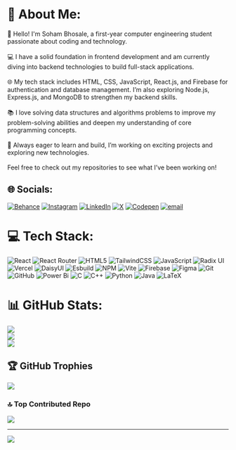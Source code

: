 # 💫 About Me:
👋 Hello! I'm Soham Bhosale, a first-year computer engineering student passionate about coding and technology.<br><br>💻 I have a solid foundation in frontend development and am currently diving into backend technologies to build full-stack applications.<br><br>🌐 My tech stack includes HTML, CSS, JavaScript, React.js, and Firebase for authentication and database management. I’m also exploring Node.js, Express.js, and MongoDB to strengthen my backend skills.<br><br>📚 I love solving data structures and algorithms problems to improve my problem-solving abilities and deepen my understanding of core programming concepts.<br><br>🚀 Always eager to learn and build, I’m working on exciting projects and exploring new technologies.<br><br>Feel free to check out my repositories to see what I’ve been working on!


## 🌐 Socials:
[![Behance](https://img.shields.io/badge/Behance-1769ff?logo=behance&logoColor=white)](https://behance.net/sohambhosale) [![Instagram](https://img.shields.io/badge/Instagram-%23E4405F.svg?logo=Instagram&logoColor=white)](https://instagram.com/soham_5713) [![LinkedIn](https://img.shields.io/badge/LinkedIn-%230077B5.svg?logo=linkedin&logoColor=white)](https://linkedin.com/in/soham5713) [![X](https://img.shields.io/badge/X-black.svg?logo=X&logoColor=white)](https://x.com/soham_5713) [![Codepen](https://img.shields.io/badge/Codepen-000000?logo=codepen&logoColor=white)](https://codepen.io/soham_5713) [![email](https://img.shields.io/badge/Email-D14836?logo=gmail&logoColor=white)](mailto:bhosalesoham5713@gmail.com) 

# 💻 Tech Stack:
![React](https://img.shields.io/badge/react-%2320232a.svg?style=for-the-badge&logo=react&logoColor=%2361DAFB) ![React Router](https://img.shields.io/badge/React_Router-CA4245?style=for-the-badge&logo=react-router&logoColor=white) ![HTML5](https://img.shields.io/badge/html5-%23E34F26.svg?style=for-the-badge&logo=html5&logoColor=white) ![TailwindCSS](https://img.shields.io/badge/tailwindcss-%2338B2AC.svg?style=for-the-badge&logo=tailwind-css&logoColor=white) ![JavaScript](https://img.shields.io/badge/javascript-%23323330.svg?style=for-the-badge&logo=javascript&logoColor=%23F7DF1E) ![Radix UI](https://img.shields.io/badge/radix%20ui-161618.svg?style=for-the-badge&logo=radix-ui&logoColor=white) ![Vercel](https://img.shields.io/badge/vercel-%23000000.svg?style=for-the-badge&logo=vercel&logoColor=white) ![DaisyUI](https://img.shields.io/badge/daisyui-5A0EF8?style=for-the-badge&logo=daisyui&logoColor=white) ![Esbuild](https://img.shields.io/badge/esbuild-%23FFCF00.svg?style=for-the-badge&logo=esbuild&logoColor=black) ![NPM](https://img.shields.io/badge/NPM-%23CB3837.svg?style=for-the-badge&logo=npm&logoColor=white) ![Vite](https://img.shields.io/badge/vite-%23646CFF.svg?style=for-the-badge&logo=vite&logoColor=white) ![Firebase](https://img.shields.io/badge/firebase-a08021?style=for-the-badge&logo=firebase&logoColor=ffcd34) ![Figma](https://img.shields.io/badge/figma-%23F24E1E.svg?style=for-the-badge&logo=figma&logoColor=white) ![Git](https://img.shields.io/badge/git-%23F05033.svg?style=for-the-badge&logo=git&logoColor=white) ![GitHub](https://img.shields.io/badge/github-%23121011.svg?style=for-the-badge&logo=github&logoColor=white) ![Power Bi](https://img.shields.io/badge/power_bi-F2C811?style=for-the-badge&logo=powerbi&logoColor=black) ![C](https://img.shields.io/badge/c-%2300599C.svg?style=for-the-badge&logo=c&logoColor=white) ![C++](https://img.shields.io/badge/c++-%2300599C.svg?style=for-the-badge&logo=c%2B%2B&logoColor=white) ![Python](https://img.shields.io/badge/python-3670A0?style=for-the-badge&logo=python&logoColor=ffdd54) ![Java](https://img.shields.io/badge/java-%23ED8B00.svg?style=for-the-badge&logo=openjdk&logoColor=white) ![LaTeX](https://img.shields.io/badge/latex-%23008080.svg?style=for-the-badge&logo=latex&logoColor=white)
# 📊 GitHub Stats:
![](https://github-readme-stats.vercel.app/api?username=soham5713&theme=github_dark_dimmed&hide_border=false&include_all_commits=true&count_private=true)<br/>
![](https://nirzak-streak-stats.vercel.app/?user=soham5713&theme=github_dark_dimmed&hide_border=false)<br/>
![](https://github-readme-stats.vercel.app/api/top-langs/?username=soham5713&theme=github_dark_dimmed&hide_border=false&include_all_commits=true&count_private=true&layout=compact)

## 🏆 GitHub Trophies
![](https://github-profile-trophy.vercel.app/?username=soham5713&theme=github_dark&no-frame=false&no-bg=true&margin-w=4)

### 🔝 Top Contributed Repo
![](https://github-contributor-stats.vercel.app/api?username=soham5713&limit=5&theme=github_dark_dimmed&combine_all_yearly_contributions=true)

---
[![](https://visitcount.itsvg.in/api?id=soham5713&icon=6&color=9)](https://visitcount.itsvg.in)

<!-- Proudly created with GPRM ( https://gprm.itsvg.in ) -->
